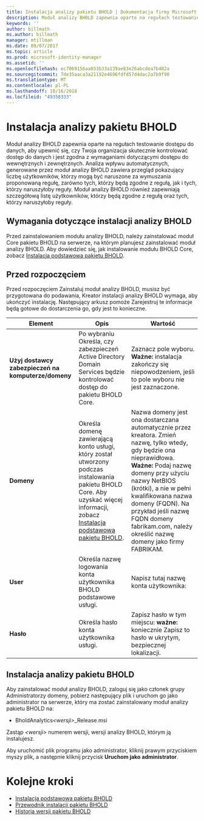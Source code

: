 ```yaml
---
title: Instalacja analizy pakietu BHOLD | Dokumentacja firmy Microsoft
description: Moduł analizy BHOLD zapewnia oparte na regułach testowanie dostępu do danych
keywords: ''
author: billmath
ms.author: billmath
manager: mtillman
ms.date: 09/07/2017
ms.topic: article
ms.prod: microsoft-identity-manager
ms.assetid: ''
ms.openlocfilehash: ec7069156aa033b33a139ae83e26abcdea7b482a
ms.sourcegitcommit: 7de35aaca3a21192e4696fdfd57d4dac2a7b9f90
ms.translationtype: MT
ms.contentlocale: pl-PL
ms.lasthandoff: 10/16/2018
ms.locfileid: "49358333"
---
```

# <a name="bhold-analytics-installation"></a>Instalacja analizy pakietu BHOLD

Moduł analizy BHOLD zapewnia oparte na regułach testowanie dostępu do danych, aby upewnić się, czy Twoja organizacja skutecznie kontrolować dostęp do danych i jest zgodna z wymaganiami dotyczącymi dostępu do wewnętrznych i zewnętrznych. Analiza wpływu automatycznych, generowane przez moduł analizy BHOLD zawiera przegląd pokazujący liczbę użytkowników, którzy mogą być naruszone za wymuszania proponowaną regułę, zarówno tych, którzy będą zgodne z regułą, jak i tych, którzy naruszyłoby reguły. Moduł analizy BHOLD również zapewniają szczegółową listę użytkowników, którzy będą zgodne z regułą oraz tych, którzy naruszyłoby reguły.

## <a name="bhold-analytics-installation-requirements"></a>Wymagania dotyczące instalacji analizy BHOLD

Przed zainstalowaniem modułu analizy BHOLD, należy zainstalować moduł Core pakietu BHOLD na serwerze, na którym planujesz zainstalować moduł analizy BHOLD. Aby dowiedzieć się, jak instalowanie modułu BHOLD Core, zobacz [Instalacja podstawowa pakietu BHOLD](https://technet.microsoft.com/library/jj134095(v=ws.10).aspx).

## <a name="before-you-begin"></a>Przed rozpoczęciem

Przed rozpoczęciem Zainstaluj moduł analizy BHOLD, musisz być przygotowana do podawania, Kreator instalacji analizy BHOLD wymaga, aby ukończyć instalację. Następujący arkusz pomoże Zarejestruj te informacje będą gotowe do dostarczenia go, gdy jest to konieczne.

| **Element**                                    | **Opis**                                                                                                                                                                                                           | **Wartość**                                                                                                                                                                                                                                                                                                            |
|---------------------------------------------|---------------------------------------------------------------------------------------------------------------------------------------------------------------------------------------------------------------------------|----------------------------------------------------------------------------------------------------------------------------------------------------------------------------------------------------------------------------------------------------------------------------------------------------------------------|
| **Użyj dostawcy zabezpieczeń na komputerze/domeny** | Po wybraniu Określa, czy zabezpieczeń Active Directory Domain Services będzie kontrolować dostęp do pakietu BHOLD Core.                                                                                                                | Zaznacz pole wyboru. **Ważne:** instalacja zakończy się niepowodzeniem, jeśli to pole wyboru nie jest zaznaczone.                                                                                                                                                                                                                   |
| **Domeny**                                  | Określa domenę zawierającą konto usługi, który został utworzony podczas instalowania pakietu BHOLD Core. Aby uzyskać więcej informacji, zobacz [Instalacja podstawowa pakietu BHOLD](https://technet.microsoft.com/library/jj134095(v=ws.10).aspx). | Nazwa domeny jest ona dostarczana automatycznie przez kreatora. Zmień nazwę, tylko wtedy, gdy będzie ona nieprawidłowa. **Ważne:** Podaj nazwę domeny przy użyciu nazwy NetBIOS (krótki), a nie w pełni kwalifikowana nazwa domeny (FQDN). Na przykład jeśli nazwę FQDN domeny fabrikam.com, należy określić nazwę domeny jako firmy FABRIKAM. |
| **User**                                    | Określa nazwę logowania konta użytkownika BHOLD podstawowe usługi.                                                                                                                                                          | Napisz tutaj nazwę konta użytkownika:                                                                                                                                                                                                                                                                                    |
| **Hasło**                                | Określa hasło konta użytkownika usługi.                                                                                                                                                                       | Zapisz hasło w tym miejscu: **ważne:** koniecznie Zapisz to hasło w ukrytym, bezpiecznej lokalizacji.                                                                                                                                                                                                                  |

## <a name="bhold-analytics-installation"></a>Instalacja analizy pakietu BHOLD

Aby zainstalować moduł analizy BHOLD, zaloguj się jako członek grupy Administratorzy domeny, pobierz następujący plik i uruchom go jako administrator na serwerze, który ma zostać zainstalowany moduł analizy pakietu BHOLD na:

- BholdAnalytics<em>\<wersji\></em>\_Release.msi

Zastąp *\<wersji\>* numerem wersji, wersji analizy BHOLD, którym ją instalujesz.

Aby uruchomić plik programu jako administrator, kliknij prawym przyciskiem myszy plik, a następnie kliknij przycisk **Uruchom jako administrator**.

# <a name="next-steps"></a>Kolejne kroki

- [Instalacja podstawowa pakietu BHOLD](https://technet.microsoft.com/library/jj134095(v=ws.10).aspx)
- [Przewodnik instalacji pakietu BHOLD](bhold-installation-guide.md)
- [Historia wersji pakietu BHOLD](../reference/version-bhold-history.md)
